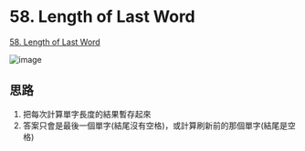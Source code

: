 # 58. Length of Last Word

[58. Length of Last Word](https://leetcode.com/problems/length-of-last-word/description)


![image]()

## 思路

1. 把每次計算單字長度的結果暫存起來
2. 答案只會是最後一個單字(結尾沒有空格)，或計算刷新前的那個單字(結尾是空格)

